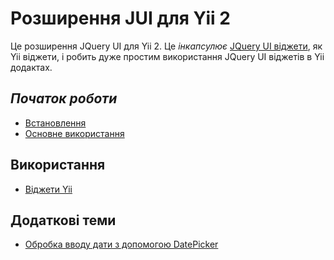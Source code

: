 Розширення JUI для Yii 2
========================

Це розширення JQuery UI для Yii 2. Це *інкапсулює* [JQuery UI віджети](http://jqueryui.com/), як Yii віджети,
і робить дуже простим використання JQuery UI віджетів в Yii додактах.

*Початок роботи*
-----------------

* [Встановлення](installation.md)
* [Основне використання](basic-usage.md)

Використання
------------

* [Віджети Yii](usage-widgets.md)

Додаткові теми
--------------

* [Обробка вводу дати з допомогою DatePicker](topics-date-picker.md)